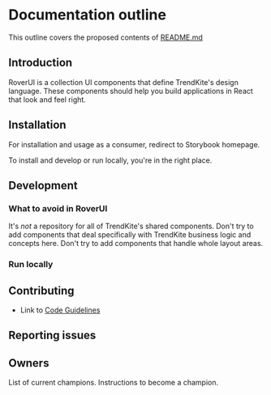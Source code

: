 # Documentation outline

This outline covers the proposed contents of [README.md](./README.md)

## Introduction

RoverUI is a collection UI components that define TrendKite's design language. These components should help you build applications in React that look and feel right.

## Installation

For installation and usage as a consumer, redirect to Storybook homepage.

To install and develop or run locally, you're in the right place.

## Development

### What to avoid in RoverUI

It's _not_ a repository for all of TrendKite's shared components. Don't try to add components that deal specifically with TrendKite business logic and concepts here. Don't try to add components that handle whole layout areas.

### Run locally

## Contributing

- Link to [Code Guidelines](./CODE_GUIDELINES.md)

## Reporting issues

## Owners

List of current champions. Instructions to become a champion.
